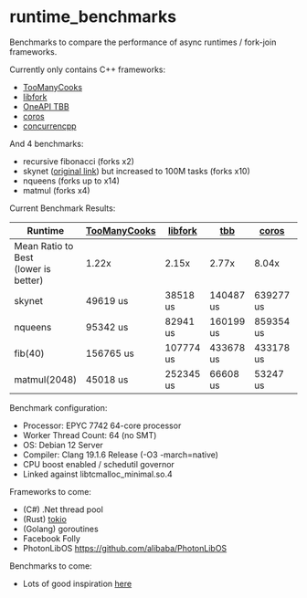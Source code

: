 # runtime_benchmarks
Benchmarks to compare the performance of async runtimes / fork-join frameworks.

Currently only contains C++ frameworks:
- [TooManyCooks](https://github.com/tzcnt/TooManyCooks)
- [libfork](https://github.com/ConorWilliams/libfork)
- [OneAPI TBB](https://www.intel.com/content/www/us/en/developer/tools/oneapi/onetbb.html)
- [coros](https://github.com/mtmucha/coros)
- [concurrencpp](https://github.com/David-Haim/concurrencpp)

And 4 benchmarks:
- recursive fibonacci (forks x2)
- skynet ([original link](https://github.com/atemerev/skynet)) but increased to 100M tasks (forks x10)
- nqueens (forks up to x14)
- matmul (forks x4)

Current Benchmark Results:

| Runtime | [TooManyCooks](https://github.com/tzcnt/TooManyCooks) | [libfork](https://github.com/ConorWilliams/libfork) | [tbb](https://www.intel.com/content/www/us/en/developer/tools/oneapi/onetbb.html) | [coros](https://github.com/mtmucha/coros) | [concurrencpp](https://github.com/David-Haim/concurrencpp) | [taskflow](https://github.com/taskflow/taskflow) |
| --- | --- | --- | --- | --- | --- | --- |
| Mean Ratio to Best<br>(lower is better) | 1.22x | 2.15x | 2.77x | 8.04x | 171.91x | 281.91x |
| skynet | 49619 us | 38518 us | 140487 us | 639277 us | 11889739 us | 20008863 us |
| nqueens | 95342 us | 82941 us | 160199 us | 859354 us | 8206345 us | 7229609 us |
| fib(40) | 156765 us | 107774 us | 433678 us | 433178 us | 30012566 us | 55921776 us |
| matmul(2048) | 45018 us | 252345 us | 66608 us | 53247 us | 69233 us | 96501 us |

Benchmark configuration:
- Processor: EPYC 7742 64-core processor
- Worker Thread Count: 64 (no SMT)
- OS: Debian 12 Server
- Compiler: Clang 19.1.6 Release (-O3 -march=native)
- CPU boost enabled / schedutil governor
- Linked against libtcmalloc_minimal.so.4

Frameworks to come:
- (C#) .Net thread pool
- (Rust) [tokio](https://github.com/tokio-rs/tokio)
- (Golang) goroutines
- Facebook Folly
- PhotonLibOS https://github.com/alibaba/PhotonLibOS

Benchmarks to come:
- Lots of good inspiration [here](https://github.com/ConorWilliams/libfork/tree/main/bench/source)
